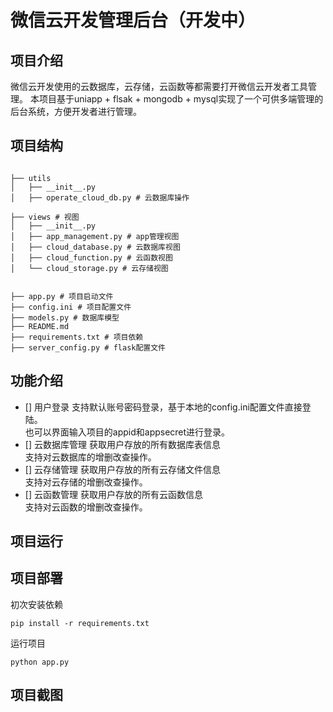 # 微信云开发管理后台（开发中）
## 项目介绍
微信云开发使用的云数据库，云存储，云函数等都需要打开微信云开发者工具管理。
本项目基于uniapp + flsak + mongodb + mysql实现了一个可供多端管理的后台系统，方便开发者进行管理。

## 项目结构
```

├── utils
│   ├── __init__.py
│   ├── operate_cloud_db.py # 云数据库操作

├── views # 视图
│   ├── __init__.py
│   ├── app_management.py # app管理视图
│   ├── cloud_database.py # 云数据库视图
│   ├── cloud_function.py # 云函数视图
│   └── cloud_storage.py # 云存储视图


├── app.py # 项目启动文件
├── config.ini # 项目配置文件
├── models.py # 数据库模型
├── README.md
├── requirements.txt # 项目依赖
├── server_config.py # flask配置文件
```

## 功能介绍
- [] 用户登录
  支持默认账号密码登录，基于本地的config.ini配置文件直接登陆。    
  也可以界面输入项目的appid和appsecret进行登录。
- [] 云数据库管理
  获取用户存放的所有数据库表信息    
  支持对云数据库的增删改查操作。
- [] 云存储管理
    获取用户存放的所有云存储文件信息    
    支持对云存储的增删改查操作。
- [] 云函数管理
    获取用户存放的所有云函数信息    
    支持对云函数的增删改查操作。

## 项目运行

## 项目部署
初次安装依赖
```
pip install -r requirements.txt
```
运行项目
```
python app.py
```
## 项目截图
